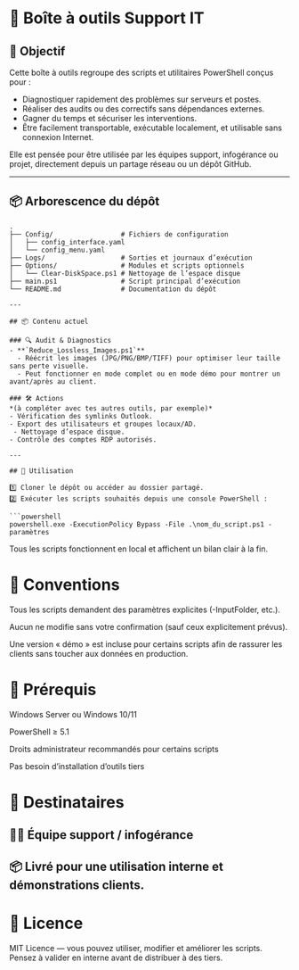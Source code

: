 # 🧰 Boîte à outils Support IT

## 🎯 Objectif

Cette boîte à outils regroupe des scripts et utilitaires PowerShell conçus pour :
- Diagnostiquer rapidement des problèmes sur serveurs et postes.
- Réaliser des audits ou des correctifs sans dépendances externes.
- Gagner du temps et sécuriser les interventions.
- Être facilement transportable, exécutable localement, et utilisable sans connexion Internet.

Elle est pensée pour être utilisée par les équipes support, infogérance ou projet, directement depuis un partage réseau ou un dépôt GitHub.

---
## 📦 Arborescence du dépôt

```text
.
├── Config/                 # Fichiers de configuration
│   ├── config_interface.yaml
│   └── config_menu.yaml
├── Logs/                   # Sorties et journaux d’exécution
├── Options/                # Modules et scripts optionnels
│   └── Clear-DiskSpace.ps1 # Nettoyage de l’espace disque
├── main.ps1                # Script principal d’exécution
└── README.md               # Documentation du dépôt

---

## 📦 Contenu actuel

### 🔍 Audit & Diagnostics
- **`Reduce_Lossless_Images.ps1`**
  - Réécrit les images (JPG/PNG/BMP/TIFF) pour optimiser leur taille sans perte visuelle.
  - Peut fonctionner en mode complet ou en mode démo pour montrer un avant/après au client.

### 🛠️ Actions
*(à compléter avec tes autres outils, par exemple)*
- Vérification des symlinks Outlook.
- Export des utilisateurs et groupes locaux/AD.
 - Nettoyage d’espace disque.
- Contrôle des comptes RDP autorisés.

---

## 🚀 Utilisation

1️⃣ Cloner le dépôt ou accéder au dossier partagé.  
2️⃣ Exécuter les scripts souhaités depuis une console PowerShell :

```powershell
powershell.exe -ExecutionPolicy Bypass -File .\nom_du_script.ps1 -paramètres
```

Tous les scripts fonctionnent en local et affichent un bilan clair à la fin.

# 📝 Conventions
Tous les scripts demandent des paramètres explicites (-InputFolder, etc.).

Aucun ne modifie sans votre confirmation (sauf ceux explicitement prévus).

Une version « démo » est incluse pour certains scripts afin de rassurer les clients sans toucher aux données en production.

# 🔧 Prérequis
Windows Server ou Windows 10/11

PowerShell ≥ 5.1

Droits administrateur recommandés pour certains scripts

Pas besoin d’installation d’outils tiers

# 👥 Destinataires
## 👨‍💻 Équipe support / infogérance
## 📦 Livré pour une utilisation interne et démonstrations clients.

# 📄 Licence
MIT Licence — vous pouvez utiliser, modifier et améliorer les scripts.
Pensez à valider en interne avant de distribuer à des tiers.



